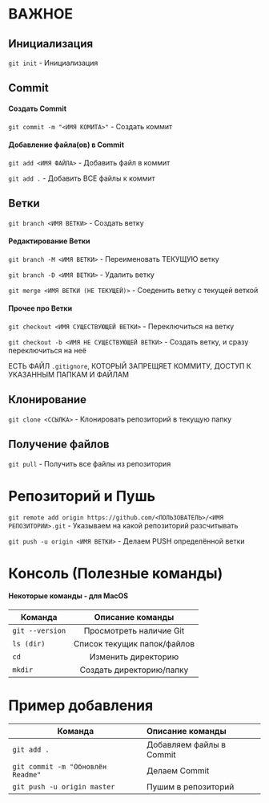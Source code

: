 # ВАЖНОЕ
## Инициализация
`git init` - Инициализация

## Commit

#### Создать Commit

`git commit -m "<ИМЯ КОМИТА>"` - Создать коммит

#### Добавление файла(ов) в Commit

`git add <ИМЯ ФАЙЛА>` - Добавить файл в коммит

`git add .` - Добавить ВСЕ файлы к коммит


## Ветки

`git branch <ИМЯ ВЕТКИ>` - Создать ветку

#### Редактирование Ветки

`git branch -M <ИМЯ ВЕТКИ>` - Переименовать ТЕКУЩУЮ ветку

`git branch -D <ИМЯ ВЕТКИ>` - Удалить ветку

`git merge <ИМЯ ВЕТКИ (НЕ ТЕКУЩЕЙ)>` - Соеденить ветку с текущей веткой

#### Прочее про Ветки

`git checkout <ИМЯ СУЩЕСТВУЮЩЕЙ ВЕТКИ>` - Переключиться на ветку

`git checkout -b <ИМЯ НЕ СУЩЕСТВУЮЩЕЙ ВЕТКИ>` - Создать ветку, и сразу переключиться на неё

ЕСТЬ ФАЙЛ `.gitignore`, КОТОРЫЙ ЗАПРЕЩЯЕТ КОММИТУ, ДОСТУП К УКАЗАННЫМ ПАПКАМ И ФАЙЛАМ

## Клонирование

`git clone <ССЫЛКА>` - Клонировать репозиторий в текущую папку

## Получение файлов

`git pull` - Получить все файлы из репозитория

# Репозиторий и Пушь

`git remote add origin https://github.com/<ПОЛЬЗОВАТЕЛЬ>/<ИМЯ РЕПОЗИТОРИИ>.git` - Указываем на какой репозиторий разсчитывать

`git push -u origin <ИМЯ ВЕТКИ>` - Делаем PUSH определённой ветки

# Консоль (Полезные команды)
#### Некоторые команды - для MacOS

| Команда         | Описание команды            |
| ----------------|:---------------------------:|
| `git --version` | Просмотреть наличие Git     |
| `ls (dir)`      | Список текущик папок/файлов |
| `cd`            | Изменить директорию         |
| `mkdir`         | Создать директорию/папку    |

# Пример добавления

| Команда                           | Описание команды            |
| ----------------------------------|:----------------------------|
| `git add .`                       | Добавляем файлы в Commit    |
| `git commit -m "Обновлён Readme"` | Делаем Commit               |
| `git push -u origin master`       | Пушим в репозиторий         |
